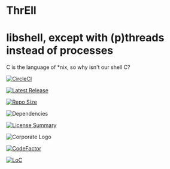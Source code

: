 # ThrEll
libshell, except with (p)threads instead of processes
==========
C is the language of *nix,
so why isn't our shell C?

[![CircleCI](https://img.shields.io/circleci/build/github/InnovAnon-Inc/ThrEll?color=%23FF1100&logo=InnovAnon%2C%20Inc.&logoColor=%23FF1133&style=plastic)](https://circleci.com/gh/InnovAnon-Inc/ThrEll)

[![Latest Release](https://img.shields.io/github/commits-since/InnovAnon-Inc/ThrEll/latest?color=%23FF1100&include_prereleases&logo=InnovAnon%2C%20Inc.&logoColor=%23FF1133&style=plastic)](https://github.com/InnovAnon-Inc/ThrEll/releases/latest)

[![Repo Size](https://img.shields.io/github/repo-size/InnovAnon-Inc/ThrEll?color=%23FF1100&logo=InnovAnon%2C%20Inc.&logoColor=%23FF1133&style=plastic)](https://github.com/InnovAnon-Inc/ThrEll)

![Dependencies](https://img.shields.io/librariesio/github/InnovAnon-Inc/ThrEll?color=%23FF1100&style=plastic)

[![License Summary](https://img.shields.io/github/license/InnovAnon-Inc/ThrEll?color=%23FF1100&label=Free%20Code%20for%20a%20Free%20World%21&logo=InnovAnon%2C%20Inc.&logoColor=%23FF1133&style=plastic)](https://tldrlegal.com/license/unlicense#summary)

![Corporate Logo](https://i.imgur.com/UD8y4Is.gif)

[![CodeFactor](https://www.codefactor.io/repository/github/InnovAnon-Inc/ThrEll/badge)](https://www.codefactor.io/repository/github/InnovAnon-Inc/ThrEll)

[![LoC](https://tokei.rs/b1/github/InnovAnon-Inc/ThrEll?category=code)](https://github.com/InnovAnon-Inc/ThrEll)

